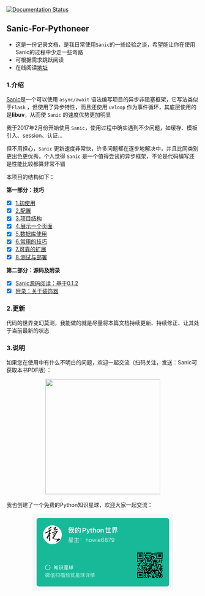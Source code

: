 [![Documentation Status](https://readthedocs.org/projects/sanic-for-pythoneer/badge/?version=latest)](http://sanic-for-pythoneer.readthedocs.io/en/latest/)

## Sanic-For-Pythoneer

- 这是一份记录文档，是我日常使用`Sanic`的一些经验之谈，希望能让你在使用Sanic的过程中少走一些弯路
- 可根据需求跳跃阅读
- 在线阅读[地址](https://www.howie6879.cn/sanic_book/)

### 1.介绍

[Sanic](https://github.com/channelcat/sanic)是一个可以使用 `async/await` 语法编写项目的异步非阻塞框架，它写法类似于`Flask` ，但使用了异步特性，而且还使用 `uvloop` 作为事件循环，其底层使用的是**libuv**，从而使 `Sanic` 的速度优势更加明显

我于2017年2月份开始使用 `Sanic`，使用过程中确实遇到不少问题，如缓存、模板引入、session、认证...

但不用担心，`Sanic` 更新速度非常快，许多问题都在逐步地解决中，并且比同类别更出色更优秀，个人觉得 `Sanic` 是一个值得尝试的异步框架，不论是代码编写还是性能比较都算非常不错

本项目的结构如下：

**第一部分：技巧**

- [x] [1.初使用](./docs/part1/1.初使用.md) 			
- [x] [2.配置](./docs/part1/2.配置.md)             
- [x] [3.项目结构](./docs/part1/3.项目结构.md)
- [x] [4.展示一个页面](./docs/part1/4.展示一个页面.md)
- [x] [5.数据库使用](./docs/part1/5.数据库使用.md)
- [x] [6.常用的技巧](./docs/part1/6.常用的技巧.md)
- [x] [7.可靠的扩展](./docs/part1/7.可靠的扩展.md)
- [x] [8.测试与部署](./docs/part1/8.测试与部署.md)

**第二部分：源码及附录**

- [x] [Sanic源码阅读：基于0.1.2](./docs/part2/Sanic源码阅读：基于0.1.2.md)
- [x] [附录：关于装饰器](./docs/part2/附录：关于装饰器.md)

### 2.更新

代码的世界变幻莫测，我能做的就是尽量将本篇文档持续更新、持续修正、让其处于当前最新的状态

### 3.说明

如果您在使用中有什么不明白的问题，欢迎一起交流（扫码关注，发送：Sanic可获取本书PDF版）：

<div align=center><img width="300px" height="300px" src="https://cdn.jsdelivr.net/gh/howie6879/oss/uPic/weekly_db_demo.jpg" /></div>

我也创建了一个免费的Python知识星球，欢迎大家一起交流：

<div align=center><img height="200px" src="https://raw.githubusercontent.com/howie6879/oss/master/images/我的Python世界.png" /></div>
